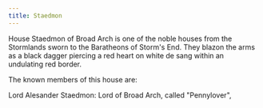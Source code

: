 ```yaml
---
title: Staedmon
---
```


 House Staedmon of Broad Arch is one of the noble houses from the Stormlands sworn to the Baratheons of Storm's End. They blazon the arms as a black dagger piercing a red heart on white de sang within an undulating red border.

The known members of this house are:

Lord Alesander Staedmon: Lord of Broad Arch, called "Pennylover", 


